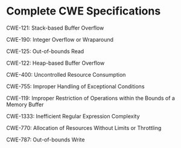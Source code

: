 

# Complete CWE Specifications

CWE-121: Stack-based Buffer Overflow

CWE-190: Integer Overflow or Wraparound

CWE-125: Out-of-bounds Read

CWE-122: Heap-based Buffer Overflow

CWE-400: Uncontrolled Resource Consumption

CWE-755: Improper Handling of Exceptional Conditions

CWE-119: Improper Restriction of Operations within the Bounds of a Memory Buffer

CWE-1333: Inefficient Regular Expression Complexity

CWE-770: Allocation of Resources Without Limits or Throttling

CWE-787: Out-of-bounds Write